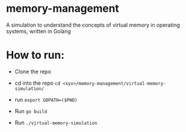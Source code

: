 # memory-management
A simulation to understand the concepts of virtual memory in operating systems, written in Golang

# How to run:
 * Clone the repo
 
 * cd into the repo `cd <xyx>/memory-management/virtual-memory-simulation/` 
 
 * run `export GOPATH=($PWD)`
 
 * Run `go build`
 
 * Run `./virtual-memory-simulation`
